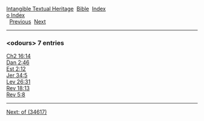 [Intangible Textual Heritage](../../index)  [Bible](../index) 
[Index](index)   
[o Index](_o_)  
  [Previous](c07975)  [Next](c07977) 

------------------------------------------------------------------------

### &lt;odours&gt; 7 entries

[Ch2 16:14](../kjv/ch2016.htm#014)  
[Dan 2:46](../kjv/dan002.htm#046)  
[Est 2:12](../kjv/est002.htm#012)  
[Jer 34:5](../kjv/jer034.htm#005)  
[Lev 26:31](../kjv/lev026.htm#031)  
[Rev 18:13](../kjv/rev018.htm#013)  
[Rev 5:8](../kjv/rev005.htm#008)  

------------------------------------------------------------------------

[Next: of (34617)](c07977)
